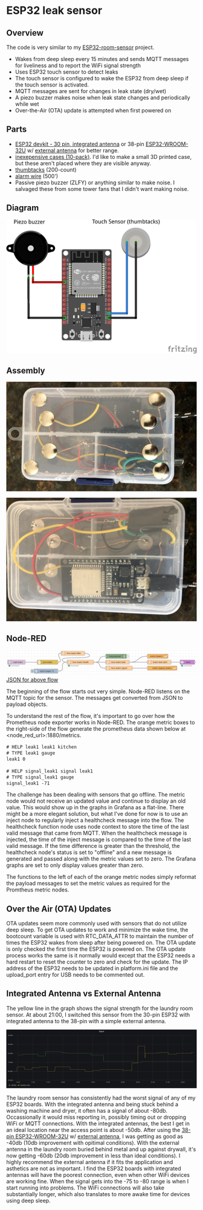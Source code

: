 # ESP32 leak sensor

## Overview

The code is very similar to my [ESP32-room-sensor](https://github.com/msgarbossa/esp32-room-sensor) project.

- Wakes from deep sleep every 15 minutes and sends MQTT messages for liveliness and to report the WiFi signal strength
- Uses ESP32 touch sensor to detect leaks
- The touch sensor is configured to wake the ESP32 from deep sleep if the touch sensor is activated.
- MQTT messages are sent for changes in leak state (dry/wet)
- A piezo buzzer makes noise when leak state changes and periodically while wet
- Over-the-Air (OTA) update is attempted when first powered on

## Parts

- [ESP32 devkit - 30 pin, integrated antenna](https://www.aliexpress.com/item/1005001267643044.html) or 38-pin [ESP32-WROOM-32U](https://www.aliexpress.com/item/32807887667.html) w/ [external antenna](https://www.aliexpress.com/item/4001041396823.html) for better range.
- [inexepensive cases (10-pack)](https://www.amazon.com/gp/product/B07HKWNB93/). I'd like to make a small 3D printed case, but these aren't placed where they are visible anyway.
- [thumbtacks](https://www.amazon.com/gp/product/B0019IGM0E/) (200-count)
- [alarm wire](https://www.amazon.com/gp/product/B01CT06M0A/) (500')
- Passive piezo buzzer (ZLFY) or anything similar to make noise.  I salvaged these from some tower fans that I didn't want making noise.

## Diagram

![diagram](/img/diagram.png)

## Assembly

![bottom](/img/leak-sensor-bottom.jpg)

![top](/img/leak-sensor-top.jpg)

## Node-RED

![Node-RED flow](/node-red/node-red-flow.png)
[JSON for above flow](node-red/flow.json)

The beginning of the flow starts out very simple.  Node-RED listens on the MQTT topic for the sensor.  The messages get converted from JSON to payload objects.

To understand the rest of the flow, it's important to go over how the Prometheus node exporter works in Node-RED.  The orange metric boxes to the right-side of the flow generate the prometheus data shown below at \<node_red_url\>:1880/metrics.

```
# HELP leak1 leak1 kitchen
# TYPE leak1 gauge
leak1 0

# HELP signal_leak1 signal leak1
# TYPE signal_leak1 gauge
signal_leak1 -71
```

The challenge has been dealing with sensors that go offline.  The metric node would not receive an updated value and continue to display an old value.  This would show up in the graphs in Grafana as a flat-line.  There might be a more elegant solution, but what I've done for now is to use an inject node to regularly inject a healthcheck message into the flow.  The healthcheck function node uses node context to store the time of the last valid message that came from MQTT.  When the healthcheck message is injected, the time of the inject message is compared to the time of the last valid message.  If the time difference is greater than the threshold, the healthcheck node's status is set to "offline" and a new message is generated and passed along with the metric values set to zero.  The Grafana graphs are set to only display values greater than zero.

The functions to the left of each of the orange metric nodes simply reformat the payload messages to set the metric values as required for the Promtheus metric nodes.

## Over the Air (OTA) Updates

OTA updates seem more commonly used with sensors that do not utilize deep sleep.  To get OTA updates to work and minimize the wake time, the bootcount variable is used with RTC_DATA_ATTR to maintain the number of times the ESP32 wakes from sleep after being powered on.  The OTA update is only checked the first time the ESP32 is powered on.  The OTA update process works the same is it normally would except that the ESP32 needs a hard restart to reset the counter to zero and check for the update.  The IP address of the ESP32 needs to be updated in platform.ini file and the upload_port entry for USB needs to be commented out.

## Integrated Antenna vs External Antenna

The yellow line in the graph shows the signal strength for the laundry room sensor.  At about 21:00, I switched this sensor from the 30-pin ESP32 with integrated antenna to the 38-pin with a simple external antenna.

![antenna-signal](/img/signal-after-antenna.png)

The laundry room sensor has consistently had the worst signal of any of my ESP32 boards.  With the integrated antenna and being stuck behind a washing machine and dryer, it often has a signal of about -80db.  Occassionally it would miss reporting in, possibly timing out or dropping WiFi or MQTT connections.  With the integrated antennas, the best I get in an ideal location near the access point is about -50db.  After using the [38-pin ESP32-WROOM-32U](https://www.aliexpress.com/item/32807887667.html) w/ [external antenna](https://www.aliexpress.com/item/4001041396823.html), I was getting as good as -40db (10db improvement with opitimal conditions).  With the external antenna in the laundry room buried behind metal and up against drywall, it's now getting -60db (20db improvement in less than ideal conditions).  I highly recommend the external antenna if it fits the application and asthetics are not as important.  I find the ESP32 boards with integrated antennas will have the poorest connection, even when other WiFi devices are working fine.  When the signal gets into the -75 to -80 range is when I start running into problems.  The WiFi connections will also take substantially longer, which also translates to more awake time for devices using deep sleep.